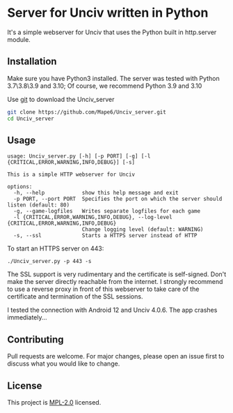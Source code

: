 # Server for Unciv written in Python

It's a simple webserver for Unciv that uses the Python built in http.server module.

## Installation

Make sure you have Python3 installed.
The server was tested with Python 3.7\3.8\3.9 and 3.10; Of course, we recommend Python 3.9 and 3.10

Use [git](https://git-scm.com) to download the Unciv_server

```bash
git clone https://github.com/Mape6/Unciv_server.git
cd Unciv_server
```

## Usage

```
usage: Unciv_server.py [-h] [-p PORT] [-g] [-l {CRITICAL,ERROR,WARNING,INFO,DEBUG}] [-s]  

This is a simple HTTP webserver for Unciv

options:
  -h, --help            show this help message and exit
  -p PORT, --port PORT  Specifies the port on which the server should listen (default: 80)
  -g, --game-logfiles   Writes separate logfiles for each game
  -l {CRITICAL,ERROR,WARNING,INFO,DEBUG}, --log-level {CRITICAL,ERROR,WARNING,INFO,DEBUG} 
                        Change logging level (default: WARNING)
  -s, --ssl             Starts a HTTPS server instead of HTTP
```

To start an HTTPS server on 443:
```
./Unciv_server.py -p 443 -s
```

The SSL support is very rudimentary and the certificate is self-signed. Don't make the server directly reachable from the internet.
I strongly recommend to use a reverse proxy in front of this webserver to take care of the certificate and termination of the SSL sessions.

I tested the connection with Android 12 and Unciv 4.0.6. The app crashes immediately...

## Contributing
Pull requests are welcome. For major changes, please open an issue first to discuss what you would like to change.


## License
This project is [MPL-2.0](https://github.com/Mape6/Unciv_server/blob/main/LICENSE) licensed.
